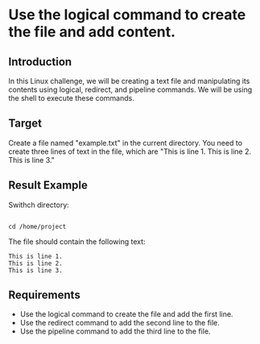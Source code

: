 # Use the logical command to create the file and add content.

## Introduction

In this Linux challenge, we will be creating a text file and manipulating its contents using logical, redirect, and pipeline commands. We will be using the shell to execute these commands.

## Target

Create a file named "example.txt" in the current directory. You need to create three lines of text in the file, which are "This is line 1. This is line 2. This is line 3."

## Result Example

Swithch directory:

```

cd /home/project

```

The file should contain the following text:

```
This is line 1.
This is line 2.
This is line 3.
```

## Requirements

- Use the logical command to create the file and add the first line.
- Use the redirect command to add the second line to the file.
- Use the pipeline command to add the third line to the file.


